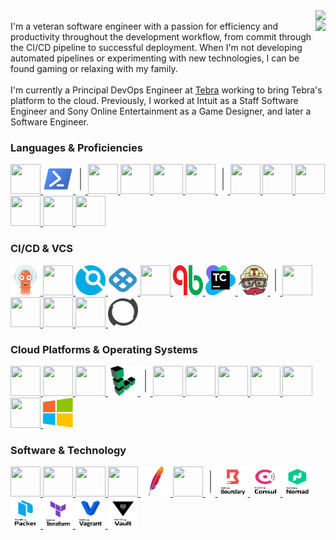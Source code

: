 <a href="https://git.io/streak-stats">
  <img align="right" src="http://github-readme-streak-stats.herokuapp.com?user=jrmash"/>
</a>
<br/>
<a href="https://github.com/ryo-ma/github-profile-trophy">
  <img align="right" src="https://github-profile-trophy.vercel.app?username=jrmash&theme=flat&title=Commit,Issues,PullRequest,Repositories&column=4&margin-w=18&margin-h=5"/>
</a>
I'm a veteran software engineer with a passion for efficiency and productivity throughout the development workflow, from commit through the CI/CD pipeline to successful deployment. When I'm not developing automated pipelines or experimenting with new technologies, I can be found gaming or relaxing with my family.
<br/>
<br/>
I'm currently a Principal DevOps Engineer at <a href="https://tebra.com">Tebra</a> working to bring Tebra's platform to the cloud. Previously, I worked at Intuit as a Staff Software Engineer and Sony Online Entertainment as a Game Designer, and later a Software Engineer.

### Languages & Proficiencies
<a href="https://en.wikipedia.org/wiki/Bash_(Unix_shell)">
  <img height="48px" width="48px" src="https://cdn.jsdelivr.net/gh/devicons/devicon/icons/bash/bash-original.svg"/>
</a>
<a href="https://docs.microsoft.com/en-us/powershell/">
  <img height="48px" width="48px" src="assets/microsoft/powershell/VerticalLogo_Color_5.0.png"/>
</a>
<a href="#" onclick="return false;">
  <img height="48px" width="16px" src="assets/misc/vertical-bar.png"/>
</a>
<a href="https://groovy-lang.org/">
  <img height="48px" width="48px" src="https://cdn.jsdelivr.net/gh/devicons/devicon/icons/groovy/groovy-original.svg"/>
</a>
<a href="https://perl.org/">
  <img height="48px" width="48px" src="https://cdn.jsdelivr.net/gh/devicons/devicon/icons/perl/perl-original.svg"/>
</a>
<a href="https://python.org/">
  <img height="48px" width="48px" src="https://cdn.jsdelivr.net/gh/devicons/devicon/icons/python/python-original.svg"/>
</a>
<a href="https://www.ruby-lang.org/">
  <img height="48px" width="48px" src="https://cdn.jsdelivr.net/gh/devicons/devicon/icons/ruby/ruby-plain.svg"/>
</a>
<a href="#" onclick="return false;">
  <img height="48px" width="16px" src="assets/misc/vertical-bar.png"/>
</a>
<a href="https://en.wikipedia.org/wiki/C_(programming_language)">
  <img height="48px" width="48px" src="https://cdn.jsdelivr.net/gh/devicons/devicon/icons/c/c-original.svg"/>
</a>
<a href="https://en.wikipedia.org/wiki/C++">
  <img height="48px" width="48px" src="https://cdn.jsdelivr.net/gh/devicons/devicon/icons/cplusplus/cplusplus-original.svg"/>
</a>
<a href="https://en.wikipedia.org/wiki/C_Sharp_(programming_language)">
  <img height="48px" width="48px" src="https://cdn.jsdelivr.net/gh/devicons/devicon/icons/csharp/csharp-original.svg"/>
</a>
<a href="https://golang.org/">
  <img height="48px" width="48px" src="https://cdn.jsdelivr.net/gh/devicons/devicon/icons/go/go-original-wordmark.svg"/>
</a>
<a href="https://java.com/">
  <img height="48px" width="48px" src="https://cdn.jsdelivr.net/gh/devicons/devicon/icons/java/java-original.svg"/>
</a>
<a href="https://kotlinlang.org/">
  <img height="48px" width="48px" src="https://cdn.jsdelivr.net/gh/devicons/devicon/icons/kotlin/kotlin-original.svg"/>
</a>

### CI/CD & VCS
<a href="https://argoproj.github.io/">
  <img height="48px" width="48px" src="assets/argoproj/VerticalLogo_Color.png"/>
</a>
<a href="https://circleci.com/">
  <img height="48px" width="48px" src="https://cdn.jsdelivr.net/gh/devicons/devicon/icons/circleci/circleci-plain.svg"/>
</a>
<a href="https://drone.io/">
  <img height="48px" width="48px" src="assets/harness/drone/VerticalLogo_Color.svg"/>
</a>
<a href="https://harness.io/">
  <img height="48px" width="48px" src="assets/harness/harness/VerticalLogo_Color.png"/>
</a>
<a href="https://www.jenkins.io/">
  <img height="48px" width="48px" src="https://cdn.jsdelivr.net/gh/devicons/devicon/icons/jenkins/jenkins-original.svg"/>
</a>
<a href="https://www.pmease.com/quickbuild/">
  <img height="48px" width="48px" src="assets/pmease/quickbuild/VerticalLogo_Color.svg"/>
</a>
<a href="https://www.jetbrains.com/teamcity/">
  <img height="48px" width="48px" src="assets/jetbrains/teamcity/VerticalLogo_Color.svg"/>
</a>
<a href="https://travis-ci.org/">
  <img height="48px" width="48px" src="assets/travis-ci/VerticalLogo_Color.png"/>
</a>
<a href="#" onclick="return false;">
  <img height="48px" width="16px" src="assets/misc/vertical-bar.png"/>
</a>
<a href="https://bitbucket.org/">
  <img height="48px" width="48px" src="https://cdn.jsdelivr.net/gh/devicons/devicon/icons/bitbucket/bitbucket-original.svg"/>
</a>
<a href="https://git-scm.com/">
  <img height="48px" width="48px" src="https://cdn.jsdelivr.net/gh/devicons/devicon/icons/git/git-original.svg"/>
</a>
<a href="https://github.com/">
  <img height="48px" width="48px" src="https://cdn.jsdelivr.net/gh/devicons/devicon/icons/github/github-original.svg"/>
</a>
<a href="https://gitlab.com/">
  <img height="48px" width="48px" src="https://cdn.jsdelivr.net/gh/devicons/devicon/icons/gitlab/gitlab-original.svg"/>
</a>
<a href="https://perforce.com/">
  <img height="48px" width="48px" src="assets/perforce/VerticalLogo.svg"/>
</a>

### Cloud Platforms & Operating Systems
<a href="https://azure.microsoft.com/en-us/">
  <img height="48px" width="48px" src="https://cdn.jsdelivr.net/gh/devicons/devicon/icons/azure/azure-original.svg"/>
</a>
<a href="https://cloud.google.com/">
  <img height="48px" width="48px" src="https://cdn.jsdelivr.net/gh/devicons/devicon/icons/googlecloud/googlecloud-original.svg"/>
</a>
<a href="https://www.digitalocean.com/">
  <img height="48px" width="48px" src="https://cdn.jsdelivr.net/gh/devicons/devicon/icons/digitalocean/digitalocean-original.svg"/>
</a>
<a href="https://www.linode.com/">
  <img height="48px" width="48px" src="assets/linode/VerticalLogo_Color.svg"/>
</a>
<a href="#" onclick="return false;">
  <img height="48px" width="16px" src="assets/misc/vertical-bar.png"/>
</a>
<a href="https://apple.com/macos/">
  <img height="48px" width="48px" src="https://cdn.jsdelivr.net/gh/devicons/devicon/icons/apple/apple-original.svg"/>
</a>
<a href="https://centos.org/">
  <img height="48px" width="48px" src="https://cdn.jsdelivr.net/gh/devicons/devicon/icons/centos/centos-original.svg"/>
</a>
<a href="https://debian.org/">
  <img height="48px" width="48px" src="https://cdn.jsdelivr.net/gh/devicons/devicon/icons/debian/debian-original.svg"/>
</a>
<a href="https://raspberrypi.org/">
  <img height="48px" width="48px" src="https://cdn.jsdelivr.net/gh/devicons/devicon/icons/raspberrypi/raspberrypi-original.svg"/>
</a>
<a href="https://redhat.com/">
  <img height="48px" width="48px" src="https://cdn.jsdelivr.net/gh/devicons/devicon/icons/redhat/redhat-original.svg"/>
</a>
<a href="https://ubuntu.com/">
  <img height="48px" width="48px" src="https://cdn.jsdelivr.net/gh/devicons/devicon/icons/ubuntu/ubuntu-plain.svg"/>
</a>
<a href="https://www.microsoft.com/en-us/windows/">
  <img height="48px" width="48px" src="assets/microsoft/windows/VerticalLogo_Color.svg"/>
</a>

### Software & Technology
<a href="https://www.docker.com/">
  <img height="48px" width="48px" src="https://cdn.jsdelivr.net/gh/devicons/devicon/icons/docker/docker-original.svg"/>
</a>
<a href="https://gradle.org/">
  <img height="48px" width="48px" src="https://cdn.jsdelivr.net/gh/devicons/devicon/icons/gradle/gradle-plain.svg"/>
</a>
<a href="https://jetbrains.com/idea/">
  <img height="48px" width="48px" src="https://cdn.jsdelivr.net/gh/devicons/devicon/icons/intellij/intellij-original.svg"/>
</a>
<a href="https://kubernetes.io/">
  <img height="48px" width="48px" src="https://cdn.jsdelivr.net/gh/devicons/devicon/icons/kubernetes/kubernetes-plain.svg"/>
</a>
<a href="https://maven.apache.org/">
  <img height="48px" width="48px" src="https://raw.githubusercontent.com/github/explore/80688e429a7d4ef2fca1e82350fe8e3517d3494d/topics/maven/maven.png"/>
</a>
<a href="https://code.visualstudio.com/">
  <img height="48px" width="48px" src="https://cdn.jsdelivr.net/gh/devicons/devicon/icons/vscode/vscode-original.svg"/>
</a>
<a href="#" onclick="return false;">
  <img height="48px" width="16px" src="assets/misc/vertical-bar.png"/>
</a>
<a href="https://www.boundaryproject.io/">
  <img height="48px" width="48px" src="assets/hashicorp/boundary/VerticalLogo_Color.svg"/>
</a>
<a href="https://www.hashicorp.com/products/consul/">
  <img height="48px" width="48px" src="assets/hashicorp/consul/VerticalLogo_Color.svg"/>
</a>
<a href="https://www.hashicorp.com/products/nomad/">
  <img height="48px" width="48px" src="assets/hashicorp/nomad/VerticalLogo_Color.svg"/>
</a>
<a href="https://www.packer.io/">
  <img height="48px" width="48px" src="assets/hashicorp/packer/VerticalLogo_Color.svg"/>
</a>
<a href="https://www.hashicorp.com/products/terraform/">
  <img height="48px" width="48px" src="assets/hashicorp/terraform/VerticalLogo_Color.svg"/>
</a>
<a href="https://www.vagrantup.com/">
  <img height="48px" width="48px" src="assets/hashicorp/vagrant/VerticalLogo_Color.svg"/>
</a>
<a href="https://www.hashicorp.com/products/vault/">
  <img height="48px" width="48px" src="assets/hashicorp/vault/VerticalLogo_Color.svg"/>
</a>
